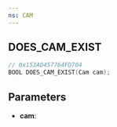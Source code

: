 ```yaml
---
ns: CAM
---
```

## DOES_CAM_EXIST

```c
// 0x153AD457764FD704
BOOL DOES_CAM_EXIST(Cam cam);
```

## Parameters
* **cam**:

